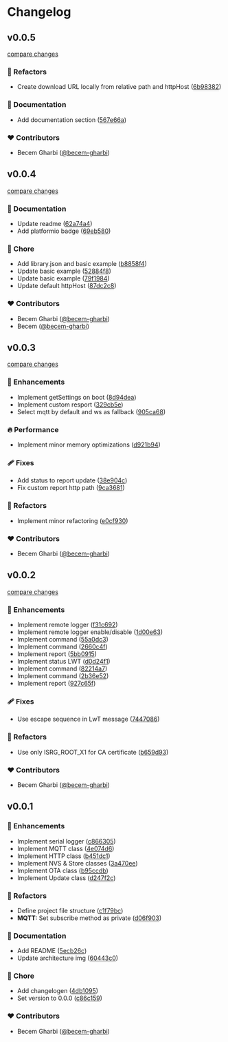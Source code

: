 # Changelog


## v0.0.5

[compare changes](https://github.com/becem-gharbi/esp-admin-sdk/compare/v0.0.4...v0.0.5)


### 💅 Refactors

  - Create download URL locally from relative path and httpHost ([6b98382](https://github.com/becem-gharbi/esp-admin-sdk/commit/6b98382))

### 📖 Documentation

  - Add documentation section ([567e66a](https://github.com/becem-gharbi/esp-admin-sdk/commit/567e66a))

### ❤️  Contributors

- Becem Gharbi ([@becem-gharbi](http://github.com/becem-gharbi))

## v0.0.4

[compare changes](https://github.com/becem-gharbi/esp-admin-sdk/compare/v0.0.3...v0.0.4)


### 📖 Documentation

  - Update readme ([62a74a4](https://github.com/becem-gharbi/esp-admin-sdk/commit/62a74a4))
  - Add platformio badge ([69eb580](https://github.com/becem-gharbi/esp-admin-sdk/commit/69eb580))

### 🏡 Chore

  - Add library.json and basic example ([b8858f4](https://github.com/becem-gharbi/esp-admin-sdk/commit/b8858f4))
  - Update basic example ([52884f8](https://github.com/becem-gharbi/esp-admin-sdk/commit/52884f8))
  - Update basic example ([79f1984](https://github.com/becem-gharbi/esp-admin-sdk/commit/79f1984))
  - Update default httpHost ([87dc2c8](https://github.com/becem-gharbi/esp-admin-sdk/commit/87dc2c8))

### ❤️  Contributors

- Becem Gharbi ([@becem-gharbi](http://github.com/becem-gharbi))
- Becem ([@becem-gharbi](http://github.com/becem-gharbi))

## v0.0.3

[compare changes](https://github.com/becem-gharbi/esp-admin-sdk/compare/v0.0.2...v0.0.3)


### 🚀 Enhancements

  - Implement getSettings on boot ([8d94dea](https://github.com/becem-gharbi/esp-admin-sdk/commit/8d94dea))
  - Implement custom resport ([329cb5e](https://github.com/becem-gharbi/esp-admin-sdk/commit/329cb5e))
  - Select mqtt by default and ws as fallback ([905ca68](https://github.com/becem-gharbi/esp-admin-sdk/commit/905ca68))

### 🔥 Performance

  - Implement minor memory optimizations ([d921b94](https://github.com/becem-gharbi/esp-admin-sdk/commit/d921b94))

### 🩹 Fixes

  - Add status to report update ([38e904c](https://github.com/becem-gharbi/esp-admin-sdk/commit/38e904c))
  - Fix custom report http path ([9ca3681](https://github.com/becem-gharbi/esp-admin-sdk/commit/9ca3681))

### 💅 Refactors

  - Implement minor refactoring ([e0cf930](https://github.com/becem-gharbi/esp-admin-sdk/commit/e0cf930))

### ❤️  Contributors

- Becem Gharbi ([@becem-gharbi](http://github.com/becem-gharbi))

## v0.0.2

[compare changes](https://github.com/becem-gharbi/esp-admin-sdk/compare/v0.0.1...v0.0.2)


### 🚀 Enhancements

  - Implement remote logger ([f31c692](https://github.com/becem-gharbi/esp-admin-sdk/commit/f31c692))
  - Implement remote logger enable/disable ([1d00e63](https://github.com/becem-gharbi/esp-admin-sdk/commit/1d00e63))
  - Implement command <restart> ([55a0dc3](https://github.com/becem-gharbi/esp-admin-sdk/commit/55a0dc3))
  - Implement command <update> ([2660c4f](https://github.com/becem-gharbi/esp-admin-sdk/commit/2660c4f))
  - Implement report <status> ([5bb0915](https://github.com/becem-gharbi/esp-admin-sdk/commit/5bb0915))
  - Implement status LWT ([d0d24f1](https://github.com/becem-gharbi/esp-admin-sdk/commit/d0d24f1))
  - Implement command <config> ([82214a7](https://github.com/becem-gharbi/esp-admin-sdk/commit/82214a7))
  - Implement command <custom> ([2b36e52](https://github.com/becem-gharbi/esp-admin-sdk/commit/2b36e52))
  - Implement report <update> ([927c65f](https://github.com/becem-gharbi/esp-admin-sdk/commit/927c65f))

### 🩹 Fixes

  - Use escape sequence in LwT message ([7447086](https://github.com/becem-gharbi/esp-admin-sdk/commit/7447086))

### 💅 Refactors

  - Use only ISRG_ROOT_X1 for CA certificate ([b659d93](https://github.com/becem-gharbi/esp-admin-sdk/commit/b659d93))

### ❤️  Contributors

- Becem Gharbi ([@becem-gharbi](http://github.com/becem-gharbi))

## v0.0.1


### 🚀 Enhancements

  - Implement serial logger ([c866305](https://github.com/becem-gharbi/esp-admin-sdk/commit/c866305))
  - Implement MQTT class ([4e074d6](https://github.com/becem-gharbi/esp-admin-sdk/commit/4e074d6))
  - Implement HTTP class ([b451dc1](https://github.com/becem-gharbi/esp-admin-sdk/commit/b451dc1))
  - Implement NVS & Store classes ([3a470ee](https://github.com/becem-gharbi/esp-admin-sdk/commit/3a470ee))
  - Implement OTA class ([b95ccdb](https://github.com/becem-gharbi/esp-admin-sdk/commit/b95ccdb))
  - Implement Update class ([d247f2c](https://github.com/becem-gharbi/esp-admin-sdk/commit/d247f2c))

### 💅 Refactors

  - Define project file structure ([c1f79bc](https://github.com/becem-gharbi/esp-admin-sdk/commit/c1f79bc))
  - **MQTT:** Set subscribe method as private ([d06f903](https://github.com/becem-gharbi/esp-admin-sdk/commit/d06f903))

### 📖 Documentation

  - Add README ([5ecb26c](https://github.com/becem-gharbi/esp-admin-sdk/commit/5ecb26c))
  - Update architecture img ([60443c0](https://github.com/becem-gharbi/esp-admin-sdk/commit/60443c0))

### 🏡 Chore

  - Add changelogen ([4db1095](https://github.com/becem-gharbi/esp-admin-sdk/commit/4db1095))
  - Set version to 0.0.0 ([c86c159](https://github.com/becem-gharbi/esp-admin-sdk/commit/c86c159))

### ❤️  Contributors

- Becem Gharbi ([@becem-gharbi](http://github.com/becem-gharbi))

